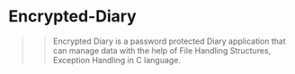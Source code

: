 # Encrypted-Diary
>>Encrypted Diary is a password protected Diary application that can manage data with the help of File Handling Structures, Exception Handling in C language.
